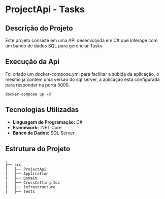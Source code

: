 # ProjectApi - Tasks

## Descrição do Projeto

Este projeto consiste em uma API desenvolvida em C# que interage com um banco de dados SQL para gerenciar Tasks 

## Execução da Api 
Foi criado um docker-compose.yml para facilitar a subida da aplicação, o mesmo 
ja contem uma versao do sql server, a aplicação esta configurada para responder na porta 5000.

```plaintext
docker-compose up -d
```


## Tecnologias Utilizadas

- **Linguagem de Programação:** C#
- **Framework:** .NET Core
- **Banco de Dados:** SQL Server

## Estrutura do Projeto

```plaintext
.
├── src
│   ├── ProjectApi
|   ├── Application
|   ├── Domain
|   ├── CrossCutting.Ioc
|   ├── Infrastructure
|   ├── Tests
```




